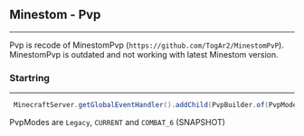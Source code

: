 ## Minestom - Pvp 
****

Pvp is recode of MinestomPvp (`https://github.com/TogAr2/MinestomPvP`). 
MinestomPvp is outdated and not working with latest Minestom version. 


### Startring
***
```java
 MinecraftServer.getGlobalEventHandler().addChild(PvpBuilder.of(PvpMode.LEGACY).build());
```

PvpModes are `Legacy`, `CURRENT` and `COMBAT_6` (SNAPSHOT)
